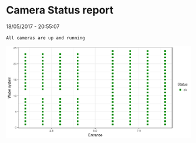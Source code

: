 Camera Status report
================
18/05/2017 - 20:55:07

    All cameras are up and running

![](camreport_files/figure-markdown_github/unnamed-chunk-2-1.png)
